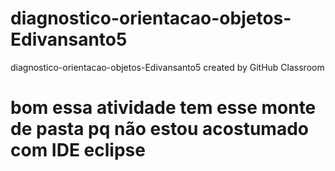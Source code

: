 # diagnostico-orientacao-objetos-Edivansanto5
diagnostico-orientacao-objetos-Edivansanto5 created by GitHub Classroom

# bom essa atividade tem esse monte de pasta pq não estou acostumado com IDE eclipse
